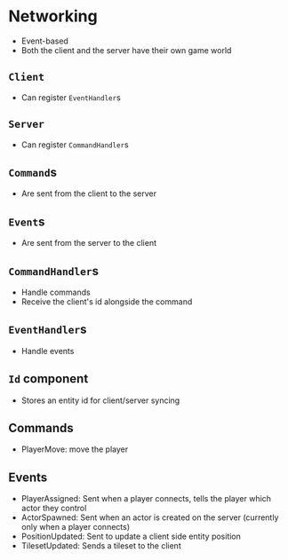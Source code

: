 # Networking
* Event-based
* Both the client and the server have their own game world

## `Client`
* Can register `EventHandler`s

## `Server`
* Can register `CommandHandler`s

## `Command`s
* Are sent from the client to the server

## `Event`s
* Are sent from the server to the client

## `CommandHandler`s
* Handle commands
* Receive the client's id alongside the command

## `EventHandler`s
* Handle events

## `Id` component
* Stores an entity id for client/server syncing

## Commands
* PlayerMove: move the player

## Events
* PlayerAssigned: Sent when a player connects, tells the player which actor they control
* ActorSpawned: Sent when an actor is created on the server (currently only when a player connects)
* PositionUpdated: Sent to update a client side entity position
* TilesetUpdated: Sends a tileset to the client
